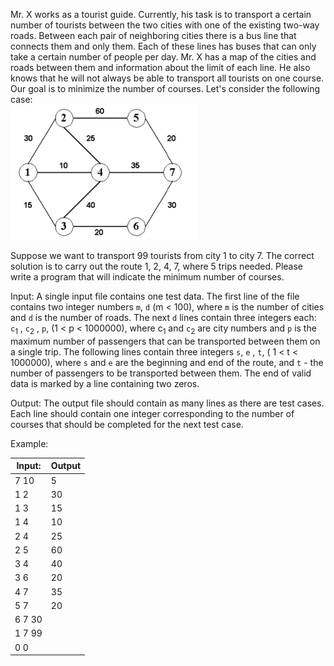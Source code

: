 Mr. X works as a tourist guide. Currently, his task is to transport a certain number of tourists between the two cities with one of the existing two-way roads. Between each pair of neighboring cities there is a bus line that connects them and only them. Each of these lines has buses that can only take a certain number of people per day. Mr. X has a map of the cities and roads between them and information about the limit of each line.
He also knows that he will not always be able to transport all tourists on one course. Our goal is to minimize the number of courses. Let's consider the following case:
<br>
![graph image](mst_assignment_p.png)

Suppose we want to transport 99 tourists from city 1 to city 7. The correct solution is to carry out the route 1, 2, 4, 7, where 5 trips needed. Please
write a program that will indicate the minimum number of courses.

Input:
A single input file contains one test data. The first line of the file contains two integer numbers `m`, `d` (m < 100), where `m` is the number of cities and `d` is the number of roads. The next `d` lines contain three integers each: `c`<sub>1</sub> , `c`<sub>2</sub> , `p`, (1 < p < 1000000), where c<sub>1</sub> and `c`<sub>2</sub> are city numbers and `p` is the maximum number of passengers that can be transported between them on a single trip. The following lines contain three integers `s`, `e` , `t`, ( 1 < t < 1000000), where `s` and `e` are the beginning and end of the route, and `t` - the number of passengers to be transported between them. The end of valid data is marked by a line containing two zeros.

Output:
The output file should contain as many lines as there are test cases. Each line should contain one integer corresponding to the number of courses that should be completed for the next test case.

Example:

| Input: | Output|
|---|---|
|7 10| 5|
|1 2| 30|
|1 3| 15|
|1 4| 10|
|2 4| 25|
|2 5| 60|
|3 4| 40|
|3 6| 20|
|4 7| 35|
|5 7| 20|
|6 7 30||
|1 7 99||
|0 0||


